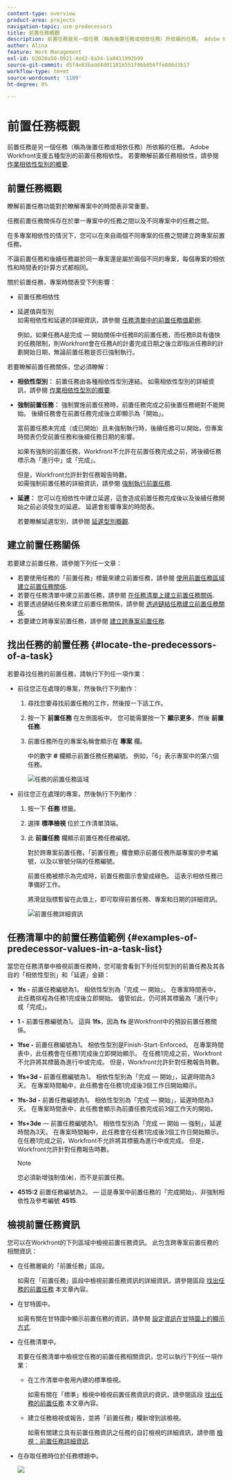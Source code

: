 ```yaml
---
content-type: overview
product-area: projects
navigation-topic: use-predecessors
title: 前置任務概觀
description: 前置任務是另一個任務（稱為後置任務或相依任務）所依賴的任務。 Adobe Workfront支援五種型別的前置任務相依性。
author: Alina
feature: Work Management
exl-id: b2020a50-0921-4ed2-8a34-1a0411992b99
source-git-commit: d5f4e83badd4d011816551f06b056ffe886d3b17
workflow-type: tm+mt
source-wordcount: '1189'
ht-degree: 0%

---
```


# 前置任務概觀

<!--Audited: 12/2023-->

<!-- 

CONTEXT SENSITIVE HELP article. DO NOT CHANGE THE NAME OF THE ARTICLE/ DO NOT MOVE OR DELETE! -->

前置任務是另一個任務（稱為後置任務或相依任務）所依賴的任務。 Adobe Workfront支援五種型別的前置任務相依性。 若要瞭解前置任務相依性，請參閱 [作業相依性型別的概要](../../../manage-work/tasks/use-prdcssrs/task-dependency-types.md).

## 前置任務概觀

瞭解前置任務功能對於瞭解專案中的時間表非常重要。

任務前置任務關係存在於單一專案中的任務之間以及不同專案中的任務之間。

在多專案相依性的情況下，您可以在來自兩個不同專案的任務之間建立跨專案前置任務。

不論前置任務和後續任務屬於同一專案還是屬於兩個不同的專案，每個專案的相依性和時間表的計算方式都相同。

關於前置任務，專案時間表受下列影響：

* 前置任務相依性
* 延遲值與型別\
  如需相依性和延遲的詳細資訊，請參閱 [任務清單中的前置任務值範例](#examples-of-predecessor-values-in-a-task-list).

  例如，如果任務A是完成 — 開始關係中任務B的前置任務，而任務B具有儘快的任務限制，則Workfront會在任務A的計畫完成日期之後立即指派任務B的計劃開始日期，無論前置任務是否已強制執行。

若要瞭解前置任務關係，您必須瞭解：

* **相依性型別：** 前置任務由各種相依性型別連結。 如需相依性型別的詳細資訊，請參閱 [作業相依性型別的概要](../../../manage-work/tasks/use-prdcssrs/task-dependency-types.md).

* **強制前置任務：** 強制實施前置任務時，前置任務完成之前後置任務絕對不能開始。 後續任務會在前置任務完成後立即顯示為「開始」。

  當前置任務未完成（或已開始）且未強制執行時，後續任務可以開始，但專案時間表仍受前置任務和後續任務日期的影響。

  如果有強制的前置任務，Workfront不允許在前置任務完成之前，將後續任務標示為「進行中」或「完成」。

  但是，Workfront允許針對任務報告時數。\
  如需強制前置任務的詳細資訊，請參閱 [強制執行前置任務](../../../manage-work/tasks/use-prdcssrs/enforced-predecessors.md).

* **延遲：** 您可以在相依性中建立延遲，這會造成前置任務完成後以及後續任務開始之前必須發生的延遲。 延遲會影響專案的時間表。

  若要瞭解延遲型別，請參閱 [延遲型別概觀](../../../manage-work/tasks/use-prdcssrs/lag-types.md).

## 建立前置任務關係

若要建立前置任務，請參閱下列任一文章：

* 若要使用任務的「前置任務」標籤來建立前置任務，請參閱 [使用前置任務區域建立前置任務關係](../../../manage-work/tasks/use-prdcssrs/create-predecessors-in-predecessors-area.md).
* 若要在任務清單中建立前置任務，請參閱 [在任務清單上建立前置任務關係](../../../manage-work/tasks/use-prdcssrs/create-predecessors-on-task-list.md).
* 若要透過鏈結任務來建立前置任務關係，請參閱 [透過鏈結任務建立前置任務關係](../../../manage-work/tasks/use-prdcssrs/create-predecessors-by-chaining-tasks.md).
* 若要建立跨專案前置任務，請參閱 [建立跨專案前置任務](../../../manage-work/tasks/use-prdcssrs/cross-project-predecessors.md).

## 找出任務的前置任務 {#locate-the-predecessors-of-a-task}

若要尋找任務的前置任務，請執行下列任一項作業：

* 前往您正在處理的專案，然後執行下列動作：

   1. 尋找您要尋找前置任務的工作，然後按一下該工作。
   1. 按一下 **前置任務** 在左側面板中。 您可能需要按一下 **顯示更多**，然後 **前置任務**.
   1. 前置任務所在的專案名稱會顯示在 **專案** 欄。

      中的數字 **#** 欄顯示前置任務任務編號。 例如，「6」表示專案中的第六個任務。

      ![任務的前置任務區域](assets/predecessors-area-with-task-header.png)

* 前往您正在處理的專案，然後執行下列動作：

   1. 按一下 **任務** 標籤。
   1. 選擇 **標準檢視** 位於工作清單頂端。
   1. 此 **前置任務** 欄顯示前置任務任務編號。

      對於跨專案前置任務，「前置任務」欄會顯示前置任務所屬專案的參考編號，以及以冒號分隔的任務編號。

      前置任務被標示為完成時，前置任務圖示會變成綠色。 這表示相依任務已準備好工作。

      將滑鼠指標暫留在此值上，即可取得前置任務、專案和日期的詳細資訊。

      ![前置任務詳細資訊](assets/predecessor-details-in-task-list.png)

## 任務清單中的前置任務值範例 {#examples-of-predecessor-values-in-a-task-list}

當您在任務清單中檢視前置任務時，您可能會看到下列任何型別的前置任務及其各自的「相依性型別」和「延遲」金額：

* **1fs -** 前置任務編號為1。 相依性型別為「完成 — 開始」。 在專案時間表中，此任務排程為任務1完成後立即開始。 儘管如此，仍可將其標籤為「進行中」或「完成」。
* **1 -** 前置任務編號為1。 這與 **1fs**，因為 **fs** 是Workfront中的預設前置任務關係。

* **1fse -** 前置任務編號為1。 相依性型別是Finish-Start-Enforced。 在專案時間表中，此任務會在任務1完成後立即開始顯示。 在任務1完成之前，Workfront不允許將其標籤為進行中或完成。 但是，Workfront允許針對任務報告時數。
* **1fs+3d -** 前置任務編號為1。 相依性型別為「完成 — 開始」，延遲時間為3天。 在專案時間軸中，此任務會在任務1完成後3個工作日開始顯示。
* **1fs-3d -** 前置任務編號為1。 相依性型別為「完成 — 開始」，延遲時間為3天。 在專案時間表中，此任務會顯示為前置任務完成前3個工作天的開始。
* **1fs+3de**  — 前置任務編號為1。 相依性型別為「完成 — 開始 — 強制」，延遲時間為3天。 在專案時間軸中，此任務會在任務1完成後3個工作日開始顯示。 在任務1完成之前，Workfront不允許將其標籤為進行中或完成。 但是，Workfront允許針對任務報告時數。

  >[!NOTE]
  >
  >您必須新增強制值(**è**)，而不是前置任務。

* **4515:2** 前置任務編號為2。  — 這是專案中前置任務的「完成開始」、非強制相依性及參考編號 **4515**.

## 檢視前置任務資訊

您可以在Workfront的下列區域中檢視前置任務資訊。 此包含跨專案前置任務的相關資訊：

* 在任務層級的「前置任務」區段。

  如需在「前置任務」區段中檢視前置任務資訊的詳細資訊，請參閱區段 [找出任務的前置任務](#locate-the-predecessors-of-a-task) 本文章內容。

* 在甘特圖中。

  如需有關在甘特圖中顯示前置任務的資訊，請參閱 [設定資訊在甘特圖上的顯示方式](../../../manage-work/gantt-chart/use-the-gantt-chart/configure-info-on-gantt-chart.md).

* 在任務清單中。

  若要在任務清單中檢視您任務的前置任務相關資訊，您可以執行下列任一項作業：

   * 在工作清單中套用內建的標準檢視。

     如需有關在「標準」檢視中檢視前置任務資訊的資訊，請參閱區段 [找出任務的前置任務](#locate-the-predecessors-of-a-task) 本文章內容。

   * 建立任務檢視或報告，並將「前置任務」欄新增到該檢視。

     如需有關建立具有前置任務資訊之任務的自訂檢視的詳細資訊，請參閱 [檢視：前置任務詳細資訊](../../../reports-and-dashboards/reports/custom-view-filter-grouping-samples/view-predecessor-details.md).

* 在存取任務時位於任務標題中。

  ![](assets/qs-predecessor-info-in-task-header-350x141.png)
